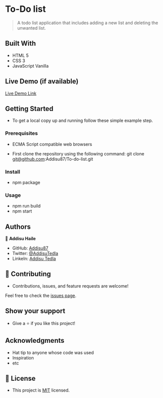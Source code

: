 # To-Do list

> A todo list application that includes adding a new list and deleting the unwanted list.

## Built With

- HTML 5
- CSS 3
- JavaScript Vanilla

## Live Demo (if available)

[Live Demo Link](https://addisu87.github.io/To-do-list/dist/)

## Getting Started

- To get a local copy up and running follow these simple example step.

### Prerequisites

- ECMA Script compatible web browsers


- First clone the repository using the following command: git clone git@github.com:Addisu87/To-do-list.git

### Install

- npm package

### Usage

- npm run build
- npm start

## Authors

👤 **Addisu Haile**

- GitHub: [Addisu87](https://github.com/Addisu87)
- Twitter: [@AddisuTedla](https://twitter.com/AddisuTedla)
- LinkeIn: [Addisu Tedla](https://www.linkedin.com/in/addisu-tedla-8b4a10143/)

## 🤝 Contributing

- Contributions, issues, and feature requests are welcome!

Feel free to check the [issues page](https://github.com/Addisu87/To-do-list/issues).

## Show your support

- Give a ⭐️ if you like this project!

## Acknowledgments

- Hat tip to anyone whose code was used
- Inspiration
- etc

## 📝 License

- This project is [MIT](./MIT.md) licensed.
